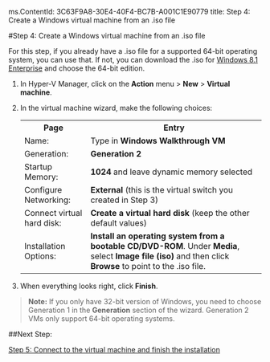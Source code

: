 ms.ContentId: 3C63F9A8-30E4-40F4-BC7B-A001C1E90779
title: Step 4: Create a Windows virtual machine from an .iso file

#Step 4: Create a Windows virtual machine from an .iso file

For this step, if you already have a .iso file for a supported 64-bit operating system, you can use that.
If not, you can download the .iso for [Windows 8.1 Enterprise](http://www.microsoft.com/en-us/evalcenter/evaluate-windows-8-1-enterprise) and choose the 64-bit edition.

1.  In Hyper-V Manager, click on the **Action** menu > **New** > **Virtual machine**.
2.  In the virtual machine wizard, make the following choices:
    
    <table>
      <tr>
        <th caps_internal_Id="ecc44c3e-4d02-44de-9305-8bdb5b37c0e7">Page</th>
        <th caps_internal_Id="1a3c728e-9fcc-4602-87c4-19b1bee2edb3">Entry</th>
      </tr>
      <tr>
        <td caps_internal_Id="d83fc6db-508e-4aa6-ba5c-6690d6e03d6d">Name:</td>
        <td>Type in <b caps_internal_Id="e2ea6566-2fbe-45f2-833c-73413d6604ae">Windows Walkthrough VM</b></td>
      </tr>
      <tr>
        <td caps_internal_Id="d010d8f6-f2e9-49cc-a9ce-18f6ec171d45">Generation:</td>
        <td>
          <b caps_internal_Id="ac14e96a-4b88-4f9c-89e0-7faf4243d5ee">Generation 2</b>
        </td>
      </tr>
      <tr>
        <td caps_internal_Id="1e527121-93b1-4975-8e34-8155069d7916">Startup Memory:</td>
        <td>
          <b caps_internal_Id="9a0ef89e-9c97-4ee1-9c92-593f5b162a4c">1024</b> and leave dynamic memory selected</td>
      </tr>
      <tr>
        <td caps_internal_Id="d87e2bd6-8288-44f3-ae7a-9d9524032983">Configure Networking:</td>
        <td>
          <b caps_internal_Id="bac2b371-85d2-46d3-b87f-4e4819174e1a">External</b> (this is the virtual switch you created in Step 3)</td>
      </tr>
      <tr>
        <td caps_internal_Id="2a3d4659-68c7-4708-8e56-53c63037f7e0">Connect virtual hard disk:</td>
        <td>
          <b caps_internal_Id="c373c85e-6f44-4e0c-8b89-87d43c53d3af">Create a virtual hard disk</b> (keep the other default values) </td>
      </tr>
      <tr>
        <td caps_internal_Id="3384fe83-e240-45df-8b05-b0cd5503ba69">Installation Options:</td>
        <td>
          <b caps_internal_Id="2c072a99-5e34-4c08-ad11-3f882cfb44f0">Install an operating system from a bootable CD/DVD-ROM</b>. Under <b caps_internal_Id="dead6544-3006-4ca9-9405-a0877caf7677">Media</b>, select <b caps_internal_Id="04c57560-187d-4f9c-88ad-8fbee61d006a">Image file (iso)</b> and then click <b caps_internal_Id="bbf97948-33c1-410f-af5b-91b8aee43328">Browse</b> to point to the .iso file.</td>
      </tr>
    </table>
3.  When everything looks right, click **Finish**.

> **Note:** If you only have 32-bit version of Windows, you need to choose Generation 1 in the **Generation** section of the wizard.
> Generation 2 VMs only support 64-bit operating systems.
> 

##Next Step:

[Step 5: Connect to the virtual machine and finish the installation](walkthrough_vmconnect.md)


